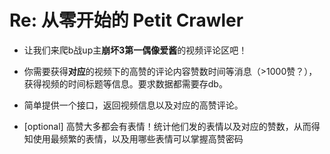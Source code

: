 # Re: 从零开始的 Petit Crawler

- 让我们来爬b战up主**崩坏3第一偶像爱酱**的视频评论区吧！

- 你需要获得**对应**的视频下的高赞的评论内容赞数时间等消息（>1000赞？），获得视频的时间标题等信息。要求数据都需要存db。

- 简单提供一个接口，返回视频信息以及对应的高赞评论。

- [optional] 高赞大多都会有表情！统计他们发的表情以及对应的赞数，从而得知使用最频繁的表情，以及用哪些表情可以掌握高赞密码